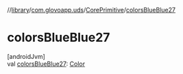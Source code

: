 //[library](../../../index.md)/[com.glovoapp.uds](../index.md)/[CorePrimitive](index.md)/[colorsBlueBlue27](colors-blue-blue27.md)

# colorsBlueBlue27

[androidJvm]\
val [colorsBlueBlue27](colors-blue-blue27.md): [Color](https://developer.android.com/reference/kotlin/androidx/compose/ui/graphics/Color.html)
